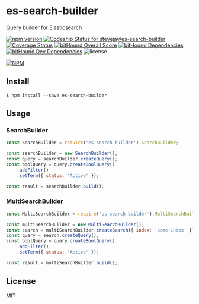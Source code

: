 # es-search-builder

Query builder for Elasticsearch

[![npm version](https://badge.fury.io/js/es-search-builder.svg)](https://badge.fury.io/js/es-search-builder)
[![Codeship Status for stevejay/es-search-builder](https://app.codeship.com/projects/46bccee0-a5a5-0134-4955-3633a5896bfa/status?branch=master)](https://app.codeship.com/projects/190905)
[![Coverage Status](https://coveralls.io/repos/github/stevejay/es-search-builder/badge.svg?branch=master)](https://coveralls.io/github/stevejay/es-search-builder?branch=master)
[![bitHound Overall Score](https://www.bithound.io/github/stevejay/es-search-builder/badges/score.svg)](https://www.bithound.io/github/stevejay/es-search-builder)
[![bitHound Dependencies](https://www.bithound.io/github/stevejay/es-search-builder/badges/dependencies.svg)](https://www.bithound.io/github/stevejay/es-search-builder/master/dependencies/npm)
[![bitHound Dev Dependencies](https://www.bithound.io/github/stevejay/es-search-builder/badges/devDependencies.svg)](https://www.bithound.io/github/stevejay/es-search-builder/master/dependencies/npm)
![license](https://img.shields.io/npm/l/es-search-builder.svg)

[![NPM](https://nodei.co/npm/es-search-builder.png)](https://nodei.co/npm/es-search-builder/)

## Install

```
$ npm install --save es-search-builder
```

## Usage

### SearchBuilder

```js
const SearchBuilder = require('es-search-builder').SearchBuilder;

const searchBuilder = new SearchBuilder();
const query = searchBuilder.createQuery();
const boolQuery = query.createBoolQuery()
    .addFilter()
    .setTerm({ status: 'Active' });

const result = searchBuilder.build();
```

### MultiSearchBuilder

```js
const MultiSearchBuilder = require('es-search-builder').MultiSearchBuilder;

const multiSearchBuilder = new MultiSearchBuilder();
const search = multiSearchBuilder.createSearch({ index: 'some-index' });
const query = search.createQuery();
const boolQuery = query.createBoolQuery()
    .addFilter()
    .setTerm({ status: 'Active' });

const result = multiSearchBuilder.build();
```

## License

MIT
